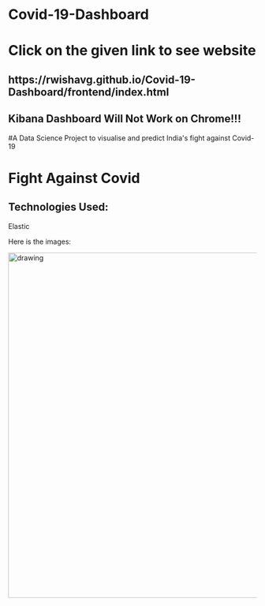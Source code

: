 # Covid-19-Dashboard

<h1>Click on the given link to see website</h1>
<h2>https://rwishavg.github.io/Covid-19-Dashboard/frontend/index.html</h2>
<h2>Kibana Dashboard Will Not Work on Chrome!!!</h2>

#A Data Science Project to visualise and predict India's fight against Covid-19

<h1>Fight Against Covid</h1>
<h2>Technologies Used:</h2>

<p>Elastic</p>


<p>Here is the images:</p>

<img src="https://github.com/rwishavg/indiaVScovid/frontend/images/covid.jpg" alt="drawing" width="700"/>



